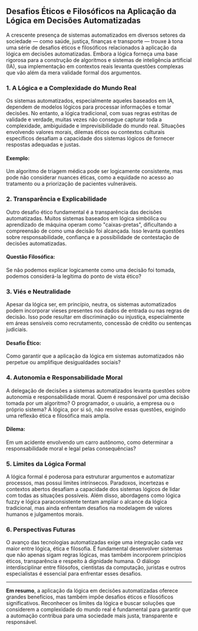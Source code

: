 
## Desafios Éticos e Filosóficos na Aplicação da Lógica em Decisões Automatizadas

A crescente presença de sistemas automatizados em diversos setores da sociedade — como saúde, justiça, finanças e transporte — trouxe à tona uma série de desafios éticos e filosóficos relacionados à aplicação da lógica em decisões automatizadas. Embora a lógica forneça uma base rigorosa para a construção de algoritmos e sistemas de inteligência artificial (IA), sua implementação em contextos reais levanta questões complexas que vão além da mera validade formal dos argumentos.

### 1. **A Lógica e a Complexidade do Mundo Real**

Os sistemas automatizados, especialmente aqueles baseados em IA, dependem de modelos lógicos para processar informações e tomar decisões. No entanto, a lógica tradicional, com suas regras estritas de validade e verdade, muitas vezes não consegue capturar toda a complexidade, ambiguidade e imprevisibilidade do mundo real. Situações envolvendo valores morais, dilemas éticos ou contextos culturais específicos desafiam a capacidade dos sistemas lógicos de fornecer respostas adequadas e justas.

#### Exemplo:  
Um algoritmo de triagem médica pode ser logicamente consistente, mas pode não considerar nuances éticas, como a equidade no acesso ao tratamento ou a priorização de pacientes vulneráveis.

### 2. **Transparência e Explicabilidade**

Outro desafio ético fundamental é a transparência das decisões automatizadas. Muitos sistemas baseados em lógica simbólica ou aprendizado de máquina operam como "caixas-pretas", dificultando a compreensão de como uma decisão foi alcançada. Isso levanta questões sobre responsabilidade, confiança e a possibilidade de contestação de decisões automatizadas.

#### Questão Filosófica:  
Se não podemos explicar logicamente como uma decisão foi tomada, podemos considerá-la legítima do ponto de vista ético?

### 3. **Viés e Neutralidade**

Apesar da lógica ser, em princípio, neutra, os sistemas automatizados podem incorporar vieses presentes nos dados de entrada ou nas regras de decisão. Isso pode resultar em discriminação ou injustiça, especialmente em áreas sensíveis como recrutamento, concessão de crédito ou sentenças judiciais.

#### Desafio Ético:  
Como garantir que a aplicação da lógica em sistemas automatizados não perpetue ou amplifique desigualdades sociais?

### 4. **Autonomia e Responsabilidade Moral**

A delegação de decisões a sistemas automatizados levanta questões sobre autonomia e responsabilidade moral. Quem é responsável por uma decisão tomada por um algoritmo? O programador, o usuário, a empresa ou o próprio sistema? A lógica, por si só, não resolve essas questões, exigindo uma reflexão ética e filosófica mais ampla.

#### Dilema:  
Em um acidente envolvendo um carro autônomo, como determinar a responsabilidade moral e legal pelas consequências?

### 5. **Limites da Lógica Formal**

A lógica formal é poderosa para estruturar argumentos e automatizar processos, mas possui limites intrínsecos. Paradoxos, incertezas e contextos abertos desafiam a capacidade dos sistemas lógicos de lidar com todas as situações possíveis. Além disso, abordagens como lógica fuzzy e lógica paraconsistente tentam ampliar o alcance da lógica tradicional, mas ainda enfrentam desafios na modelagem de valores humanos e julgamentos morais.

### 6. **Perspectivas Futuras**

O avanço das tecnologias automatizadas exige uma integração cada vez maior entre lógica, ética e filosofia. É fundamental desenvolver sistemas que não apenas sigam regras lógicas, mas também incorporem princípios éticos, transparência e respeito à dignidade humana. O diálogo interdisciplinar entre filósofos, cientistas da computação, juristas e outros especialistas é essencial para enfrentar esses desafios.

---

**Em resumo**, a aplicação da lógica em decisões automatizadas oferece grandes benefícios, mas também impõe desafios éticos e filosóficos significativos. Reconhecer os limites da lógica e buscar soluções que considerem a complexidade do mundo real é fundamental para garantir que a automação contribua para uma sociedade mais justa, transparente e responsável.
```
